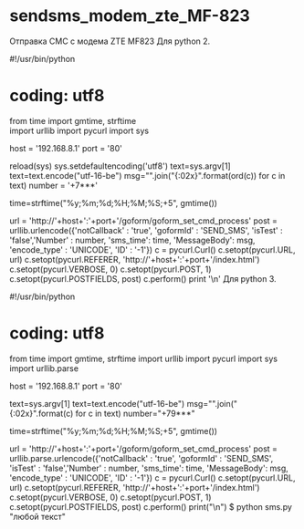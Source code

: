 # sendsms_modem_zte_MF-823

Отправка СМС с модема ZTE MF823
Для python 2.

#!/usr/bin/python

# coding: utf8

from time import gmtime, strftime	
import urllib
import pycurl
import sys

host = '192.168.8.1'
port = '80'

reload(sys)
sys.setdefaultencoding('utf8')
text=sys.argv[1]
text=text.encode("utf-16-be")
msg="".join("{:02x}".format(ord(c)) for c in text)
number = '+7***'

time=strftime("%y;%m;%d;%H;%M;%S;+5", gmtime())

url = 'http://'+host+':'+port+'/goform/goform_set_cmd_process'
post = urllib.urlencode({'notCallback' : 'true', 'goformId' : 'SEND_SMS', 'isTest' : 'false','Number' : number, 'sms_time': time, 'MessageBody': msg, 'encode_type' : 'UNICODE', 'ID' : '-1'})
c = pycurl.Curl()
c.setopt(pycurl.URL, url)
c.setopt(pycurl.REFERER, 'http://'+host+':'+port+'/index.html')
c.setopt(pycurl.VERBOSE, 0)
c.setopt(pycurl.POST, 1)
c.setopt(pycurl.POSTFIELDS, post)
c.perform()
print '\n'
Для python 3.

#!/usr/bin/python

# coding: utf8

from time import gmtime, strftime
import urllib
import pycurl
import sys
import urllib.parse

host = '192.168.8.1'
port = '80'

text=sys.argv[1]
text=text.encode("utf-16-be")
msg="".join("{:02x}".format(c) for c in text)
number="+79***"

time=strftime("%y;%m;%d;%H;%M;%S;+5", gmtime())

url = 'http://'+host+':'+port+'/goform/goform_set_cmd_process'
post = urllib.parse.urlencode({'notCallback' : 'true', 'goformId' : 'SEND_SMS', 'isTest' : 'false','Number' : number, 'sms_time': time, 'MessageBody': msg, 'encode_type' : 'UNICODE', 'ID' : '-1'})
c = pycurl.Curl()
c.setopt(pycurl.URL, url)
c.setopt(pycurl.REFERER, 'http://'+host+':'+port+'/index.html')
c.setopt(pycurl.VERBOSE, 0)
c.setopt(pycurl.POST, 1)
c.setopt(pycurl.POSTFIELDS, post)
c.perform()
print("\n")
$ python sms.py "любой текст"
